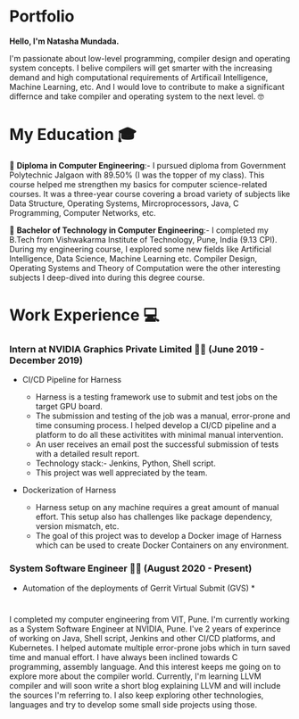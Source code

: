 # Portfolio

**Hello, I'm Natasha Mundada.**

I'm passionate about low-level programming, compiler design and operating system concepts. I belive compilers will get smarter with the increasing demand and high computational requirements of Artificail Intelligence, Machine Learning, etc. And I would love to contribute to make a significant differnce and take compiler and operating system to the next level. 🤓

# 

# **My Education** :mortar_board:

:school: **Diploma in Computer Engineering**:- I pursued diploma from Government Polytechnic Jalgaon with 89.50% (I was the topper of my class). This course helped me strengthen my basics for computer science-related courses. It was a three-year course covering a broad variety of subjects like Data Structure, Operating Systems, Mircroprocessors, Java, C Programming, Computer Networks, etc. 

:school:	**Bachelor of Technology in Computer Engineering**:- I completed my B.Tech from Vishwakarma Institute of Technology, Pune, India (9.13 CPI). During my engineering course, I explored some new fields like Artificial Intelligence, Data Science, Machine Learning etc. Compiler Design, Operating Systems and Theory of Computation were the other interesting subjects I deep-dived into during this degree course. 


# **Work Experience** 💻 

### **Intern at NVIDIA Graphics Private Limited** 👩‍💻  (June 2019 - December 2019) 
* CI/CD Pipeline for Harness
  * Harness is a testing framework use to submit and test jobs on the target GPU board. 
  * The submission and testing of the job was a manual, error-prone and time consuming process. I helped develop a CI/CD pipeline and a platform to do all these activitites with minimal manual intervention. 
  * An user receives an email post the successful submission of tests with a detailed result report. 
  * Technology stack:- Jenkins, Python, Shell script. 
  * This project was well appreciated by the team. 

* Dockerization of Harness
  * Harness setup on any machine requires a great amount of manual effort. This setup also has challenges like package dependency, version mismatch, etc. 
  * The goal of this project was to develop a Docker image of Harness which can be used to create Docker Containers on any environment. 


### **System Software Engineer** 👩‍💻 (August 2020 - Present)
* Automation of the deployments of Gerrit Virtual Submit (GVS)
  * 
#




I completed my computer engineering from VIT, Pune. I'm currently working as a System Software Engineer at NVIDIA, Pune. I've 2 years of experince of working on Java, Shell script, Jenkins and other CI/CD platforms, and Kubernetes. I helped automate multiple error-prone jobs which in turn saved time and manual effort. I have always been inclined towards C programming, assembly language. And this interest keeps me going on to explore more about the compiler world. Currently, I'm learning LLVM compiler and will soon write a short blog explaining LLVM and will include the sources I'm referring to. I also keep exploring other technologies, languages and try to develop some small side projects using those. 
